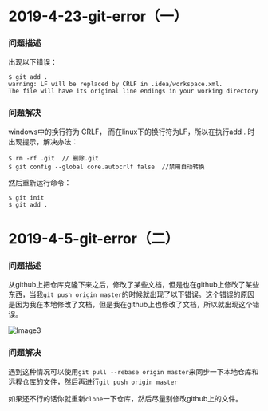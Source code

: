 # 2019-4-23-git-error（一）

### 问题描述

出现以下错误：

```
$ git add .
warning: LF will be replaced by CRLF in .idea/workspace.xml.
The file will have its original line endings in your working directory
```

### 问题解决

windows中的换行符为 CRLF， 而在linux下的换行符为LF，所以在执行add . 时出现提示，解决办法：

```
$ rm -rf .git  // 删除.git
$ git config --global core.autocrlf false  //禁用自动转换  
```

然后重新运行命令：

```
$ git init  
$ git add .
```



# 2019-4-5-git-error（二）

### 问题描述

从github上把仓库克隆下来之后，修改了某些文档，但是也在github上修改了某些东西，当我`git push origin master`的时候就出现了以下错误。这个错误的原因是因为我在本地修改了文档，但是我在github上也修改了文档，所以就出现这个错误。

![Image3](https://github.com/aaaxma/JavaNote/blob/master/images/Image4.png)

### 问题解决

遇到这种情况可以使用`git pull --rebase origin master`来同步一下本地仓库和远程仓库的文件，然后再进行`git push origin master`

如果还不行的话你就重新`clone`一下仓库，然后尽量别修改github上的文件。